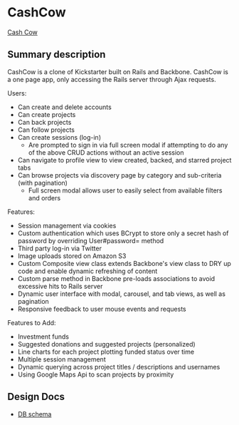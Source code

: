 # CashCow

[Cash Cow][Cash Cow]

[Cash Cow]: http://www.cash-cow.io

## Summary description
CashCow is a clone of Kickstarter built on Rails and Backbone.  CashCow is a one page app, only accessing the Rails server through Ajax requests.

Users:

- Can create and delete accounts
- Can create projects
- Can back projects
- Can follow projects
- Can create sessions (log-in)
  - Are prompted to sign in via full screen modal if attempting to do any of the above CRUD actions without an active session
- Can navigate to profile view to view created, backed, and starred project tabs
- Can browse projects via discovery page by category and sub-criteria (with pagination)
  - Full screen modal allows user to easily select from available filters and orders

Features:

- Session management via cookies
- Custom authentication which uses BCrypt to store only a secret hash of password by overriding User#password= method
- Third party log-in via Twitter
- Image uploads stored on Amazon S3
- Custom Composite view class extends Backbone's view class to DRY up code and enable dynamic refreshing of content
- Custom parse method in Backbone pre-loads associations to avoid excessive hits to Rails server
- Dynamic user interface with modal, carousel, and tab views, as well as pagination
- Responsive feedback to user mouse events and requests

Features to Add:

- Investment funds
- Suggested donations and suggested projects (personalized)
- Line charts for each project plotting funded status over time
- Multiple session management
- Dynamic querying across project titles / descriptions and usernames
- Using Google Maps Api to scan projects by proximity

## Design Docs
* [DB schema][schema]

[schema]: ./docs/schema.md
